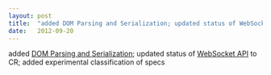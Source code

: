 ```yaml
---
layout: post
title:  "added DOM Parsing and Serialization; updated status of WebSocket API to CR; added experimental classification of specs"
date:   2012-09-20
---
```


added [DOM Parsing and Serialization](/spec/DOM-Parsing); updated status of [WebSocket API](/spec/websockets) to CR; added experimental classification of specs

